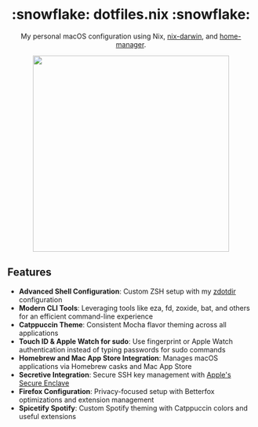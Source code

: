 <!-- markdownlint-disable -->
<h1 align="center">:snowflake: dotfiles.nix :snowflake:</h1>

<p align="center">
  My personal macOS configuration using Nix,
  <a href="https://github.com/nix-darwin/nix-darwin">nix-darwin</a>, and
  <a href="https://github.com/nix-community/home-manager">home-manager</a>.
</p>
<p align="center">
  <img src="https://raw.githubusercontent.com/catppuccin/catppuccin/main/assets/palette/macchiato.png" width="400" />
</p>
<!-- markdownlint-enable -->

## Features

- **Advanced Shell Configuration**: Custom ZSH setup with my
  [zdotdir](https://github.com/tolkonepiu/zdotdir) configuration
- **Modern CLI Tools**: Leveraging tools like eza, fd, zoxide, bat, and others
  for an efficient command-line experience
- **Catppuccin Theme**: Consistent Mocha flavor theming across all applications
- **Touch ID & Apple Watch for sudo**: Use fingerprint or Apple Watch
  authentication instead of typing passwords for sudo commands
- **Homebrew and Mac App Store Integration**: Manages macOS applications via
  Homebrew casks and Mac App Store
- **Secretive Integration**: Secure SSH key management with
  [Apple's Secure Enclave](https://popov.wtf/secure-ssh-keys-with-secure-enclave-on-macos)
- **Firefox Configuration**: Privacy-focused setup with Betterfox optimizations
  and extension management
- **Spicetify Spotify**: Custom Spotify theming with Catppuccin colors and
  useful extensions
